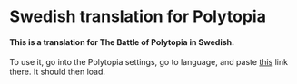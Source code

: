 Swedish translation for Polytopia
==================================
#### This is a translation for The Battle of Polytopia in Swedish.  
To use it, go into the Polytopia settings, go to language, and paste [this](https://raw.githubusercontent.com/Folo07/Swedish-translation-for-Polytopia/master/Polytopia%20Language%20File.json) link there. It should then load.